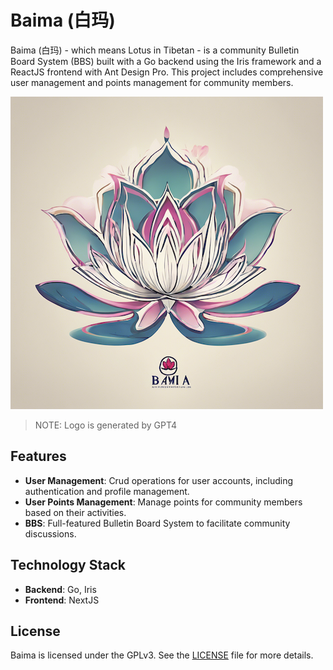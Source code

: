 # Baima (白玛)

Baima (白玛) - which means Lotus in Tibetan - is a community Bulletin Board System (BBS) built with a Go backend using the Iris framework and a ReactJS frontend with Ant Design Pro. This project includes comprehensive user management and points management for community members.

![Logo](https://github.com/baima-community/baima/blob/main/assets/logo.png)

> NOTE: Logo is generated by GPT4


## Features

- **User Management**: Crud operations for user accounts, including authentication and profile management.
- **User Points Management**: Manage points for community members based on their activities.
- **BBS**: Full-featured Bulletin Board System to facilitate community discussions.

## Technology Stack

- **Backend**: Go, Iris
- **Frontend**: NextJS


## License

Baima is licensed under the GPLv3. See the [LICENSE](LICENSE) file for more details.
